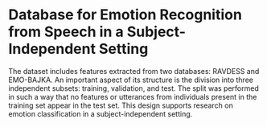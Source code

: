 # Database for Emotion Recognition from Speech in a Subject-Independent Setting

The dataset includes features extracted from two databases: RAVDESS and EMO-BAJKA. An important aspect of its structure is the division into three independent subsets: training, validation, and test. 
The split was performed in such a way that no features or utterances from individuals present in the training set appear in the test set. This design supports research on emotion classification in a subject-independent setting.



